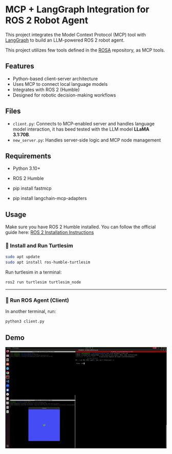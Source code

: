 # MCP + LangGraph Integration for ROS 2 Robot Agent

This project integrates the Model Context Protocol (MCP) tool with [LangGraph](https://github.com/langchain-ai/langgraph) to build an LLM-powered ROS 2 robot agent.

This project utilizes few tools defined in the [ROSA](https://github.com/nasa-jpl/rosa) repository, as MCP tools.

## Features

- Python-based client-server architecture
- Uses MCP to connect local language models
- Integrates with ROS 2 (Humble)
- Designed for robotic decision-making workflows

## Files

- `client.py`: Connects to MCP-enabled server and handles language model interaction, it has beed tested with the LLM model **LLaMA 3.1:70B**.
- `new_server.py`: Handles server-side logic and MCP node management

## Requirements

- Python 3.10+
- ROS 2 Humble


- pip install fastmcp
- pip install langchain-mcp-adapters

## Usage

Make sure you have ROS 2 Humble installed. You can follow the official guide here: [ROS 2 Installation Instructions](https://docs.ros.org/en/humble/Installation.html)


### 🐢 Install and Run Turtlesim

```bash
sudo apt update
sudo apt install ros-humble-turtlesim
```

Run turtlesim in a terminal:

```bash
ros2 run turtlesim turtlesim_node
```

---


### 🤖 Run ROS Agent (Client)

In another terminal, run:

```bash
python3 client.py
```


## Demo

![Demo GIF](demo.gif)

